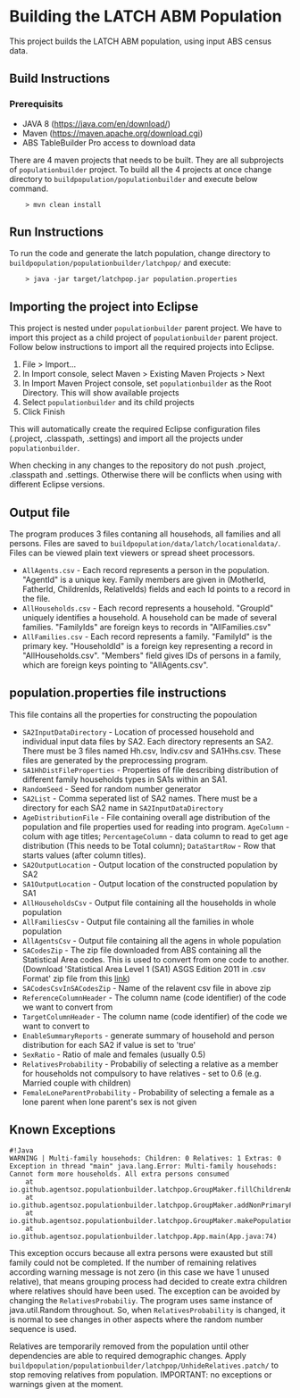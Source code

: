# Building the LATCH ABM Population 

This project builds the LATCH ABM population, using input ABS census data.

## Build Instructions

### Prerequisits
* JAVA 8 (https://java.com/en/download/)
* Maven (https://maven.apache.org/download.cgi)
* ABS TableBuilder Pro access to download data

There are 4 maven projects that needs to be built. They are all subprojects of `populationbuilder` project. To build all the 4 projects at once change directory to `buildpopulation/populationbuilder` and execute below command.

        > mvn clean install

## Run Instructions

To run the code and generate the latch population, change directory to `buildpopulation/populationbuilder/latchpop/` and execute:

        > java -jar target/latchpop.jar population.properties

## Importing the project into Eclipse

This project is nested under `populationbuilder` parent project. We have to import this project as a child project of `populationbuilder` parent project. Follow below instructions to import all the required projects into Eclipse.

   1. File > Import...
   2. In Import console, select Maven > Existing Maven Projects > Next
   3. In Import Maven Project console, set `populationbuilder` as the Root Directory. This will show available projects
   4. Select `populationbuilder` and its child projects
   5. Click Finish
  
This will automatically create the required Eclipse configuration files (.project, .classpath, .settings) and import all the projects under `populationbuilder`.

When checking in any changes to the repository do not push .project, .classpath and .settings. Otherwise there will be conflicts when using with different Eclipse versions.

## Output file

The program produces 3 files contaning all househods, all families and all persons. Files are saved to `buildpopulation/data/latch/locationaldata/`. Files can be viewed plain text viewers or spread sheet processors.

  * `AllAgents.csv` -  Each record represents a person in the population. "AgentId" is a unique key. Family members are given in (MotherId, FatherId, ChildrenIds, RelativeIds) fields and each Id points to a record in the file.
  * `AllHouseholds.csv` - Each record represents a household. "GroupId" uniquely identifies a household. A household can be made of several families. "FamilyIds" are foreign keys to records in "AllFamilies.csv"
  * `AllFamilies.csv` - Each record represents a family. "FamilyId" is the primary key. "HouseholdId" is a foreign key representing a record in "AllHouseholds.csv". "Members" field gives IDs of persons in a family, which are foreign keys pointing to "AllAgents.csv".

## population.properties file instructions

This file contains all the properties for constructing the popoulation

* `SA2InputDataDirectory` -  Location of processed household and individual input data files by SA2. Each directory represents an SA2. There must be 3 files named Hh.csv, Indiv.csv and SA1Hhs.csv. These files are generated by the preprocessing program.
* `SA1HhDistFileProperties` - Properties of file describing distribution of different family households types in SA1s within an SA1.
* `RandomSeed` - Seed for random number generator
* `SA2List` - Comma seperated list of SA2 names. There must be a directory for each SA2 name in `SA2InputDataDirectory`
* `AgeDistributionFile` - File containing overall age distribution of the population and file properties used for reading into program. `AgeColumn` -  colum with age titles; `PercentageColumn` - data column to read to get age distribution (This needs to be Total column); `DataStartRow` - Row that starts values (after column titles).
* `SA2OutputLocation` - Output location of the constructed population by SA2
* `SA1OutputLocation` - Output location of the constructed population by SA1
* `AllHouseholdsCsv` - Output file containing all the households in whole population
* `AllFamiliesCsv` - Output file containing all the families in whole population
* `AllAgentsCsv` - Output file containing all the agens in whole population
* `SACodesZip` - The zip file downloaded from ABS containing all the Statistical Area codes. This is used to convert from one code to another. (Download 'Statistical Area Level 1 (SA1) ASGS Edition 2011 in .csv Format' zip file from this [link](http://www.abs.gov.au/AUSSTATS/abs@.nsf/DetailsPage/1270.0.55.001July%202011))
* `SACodesCsvInSACodesZip` - Name of the relavent csv file in above zip
* `ReferenceColumnHeader` - The column name (code identifier) of the code we want to convert from
* `TargetColumnHeader` - The column name (code identifier) of the code we want to convert to
* `EnableSummaryReports` - generate summary of household and person distribution for each SA2 if value is set to 'true'
* `SexRatio` -  Ratio of male and females (usually 0.5)
* `RelativesProbability` - Probabiliy of selecting a relative as a member for households not compulsory to have relatives - set to 0.6 (e.g. Married couple with children)
* `FemaleLoneParentProbability` - Probability of selecting a female as a lone parent when lone parent's sex is not given

## Known Exceptions

```
#!Java
WARNING | Multi-family househods: Children: 0 Relatives: 1 Extras: 0
Exception in thread "main" java.lang.Error: Multi-family househods: Cannot form more households. All extra persons consumed
	at io.github.agentsoz.populationbuilder.latchpop.GroupMaker.fillChildrenAndRelativesUsingExtras(GroupMaker.java:717)
	at io.github.agentsoz.populationbuilder.latchpop.GroupMaker.addNonPrimaryFamiliesToMultiFamilyHousehold(GroupMaker.java:575)
	at io.github.agentsoz.populationbuilder.latchpop.GroupMaker.makePopulation(GroupMaker.java:92)
	at io.github.agentsoz.populationbuilder.latchpop.App.main(App.java:74)
```
This exception occurs because all extra persons were exausted but still family could not be completed. If the number of remaining relatives according warning message is not zero (in this case we have 1 unused relative), that means grouping process had decided to create extra children where relatives should have been used. The exception can be avoided by changing the `RelativesProbabiliy`. The program uses same instance of java.util.Random throughout. So, when `RelativesProbability` is changed, it is normal to see changes in other aspects where the random number sequence is used.

Relatives are temporarily removed from the population until other dependencies are able to required demographic changes. Apply `buildpopulation/populationbuilder/latchpop/UnhideRelatives.patch/` to stop removing relatives from population. IMPORTANT: no exceptions or warnings given at the moment.